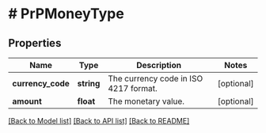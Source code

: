 # # PrPMoneyType

## Properties

Name | Type | Description | Notes
------------ | ------------- | ------------- | -------------
**currency_code** | **string** | The currency code in ISO 4217 format. | [optional]
**amount** | **float** | The monetary value. | [optional]

[[Back to Model list]](../../README.md#models) [[Back to API list]](../../README.md#endpoints) [[Back to README]](../../README.md)
